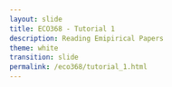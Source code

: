 ```yaml
---
layout: slide
title: ECO368 - Tutorial 1
description: Reading Emipirical Papers
theme: white
transition: slide
permalink: /eco368/tutorial_1.html
---
```

<section data-markdown data-separator="^\r?\n----\r?\n" data-separator-vertical="^\r?\n--\r?\n">
<script type="text/template">



## How to Read Economics Papers
### ECO368 - Tutorial 1

![U of T Logo](u_of_t_crest.svg)

[Dario Toman](https://dariotoman.com/)

dario.toman@utoronto.ca

----


![Guernica](img/guernica.jpg)


--

- A layman can identify that the image you've just seen is important. 
- An **art historian** can tell you much more: 
    * The artist  
    * The movement/style  
    * The inspiration/influences of the artist
    * The techniques used
    * The symbolism
    * Who was inspired by it
    * Why we should care!

--


- A fundamental part of your your training as an economist is to learn how speak about economics research in the way that art historians speak about art.
- Part of this training involve understanding how to analyze the papers you read.

----

### The Big Questions

- Who wrote the paper? When? <!-- .element: class="fragment" data-fragment -->
- What question are they trying to answer? <!-- .element: class="fragment" data-fragment -->
- Why are they asking the question? <!-- .element: class="fragment" data-fragment -->
- How are they trying to answer it? <!-- .element: class="fragment" data-fragment -->
- What are their results? <!-- .element: class="fragment" data-fragment -->
- Do you believe the results? <!-- .element: class="fragment" data-fragment -->
- Implications? <!-- .element: class="fragment" data-fragment -->

----

### Who wrote the paper?

--

- What is the author's research agenda?
- Are there other authors that they are debating in the literature? 
- We typically refer to papers by _Author Last Name, YYYY_ in economics. 
    - For example: Sambanis, 2004 
    - not: ~~What Is Civil War? Conceptual and Empirical Complexities of an Operational Definition~~ 

----

### What question are they trying to answer?

--

- This _should_ be fairly clear from the abstract 
- Explicitly identifying the question will help you focus your analysis as you read the paper 


----

### Why are they asking the question?

--

- This is a slightly more nuanced question. We are interested in:
    - Motivation
    - State of the literature

----

### How are they trying to answer it?

--

- This will vary based on the type of paper you are reading:
    - Theory
    - Literature review / meta-analysis
    - Empirical Study

--

**For Empirical Studies:**

Economists usually talk about the _Empirical Strategy_
- What is the setting and context?
- What kind of model are they using?
    - What assumptions does this model require?
- What data do they use?    

----

### What are their results?

--

- What do they report?
- Anything surprising?
- Does this support predictions from economic theory?

----

### Do you believe the results?

--

Economists tend to talk about two kinds of _validity_:

**Internal Validity:**
- Are the assumptions of the model being used met?
    - The answer is usually no. How do these failed assumptions affect interpretation of results?

**External Validity**
- Is it reasonable to believe that the results will hold in other settings?

----

### Implications?

--

- What policy implications do the results have?
- Is there a mechanism/topic that we need more research on?

----


# Reading Regression Tables

----

### The Regression Framework

- Regression analysis allows us to estimate relationships in data, under a set of assumptions.

- For example, we might assume that the relationship between two variables is linear, and use _Ordinary Least Squares_ to estimate the relationship



----


$$ y_i =\alpha + \beta x_i + \varepsilon_i$$


- Where $y_i$ and $x_i$ are the dependent and independent variables
- $\beta$ is the parameter we are interested in.
- Why?

Notice:<!-- .element: class="fragment" data-fragment -->
$$ \frac{\partial y}{\partial x} = \beta$$<!-- .element: class="fragment" data-fragment -->

--

![OLS](img/OLS.png)

--

![Table](img/table.png)

--

![Table_2](img/table_2.png)

--

![Table_3](img/table_3.png)

--



</script>
</section>